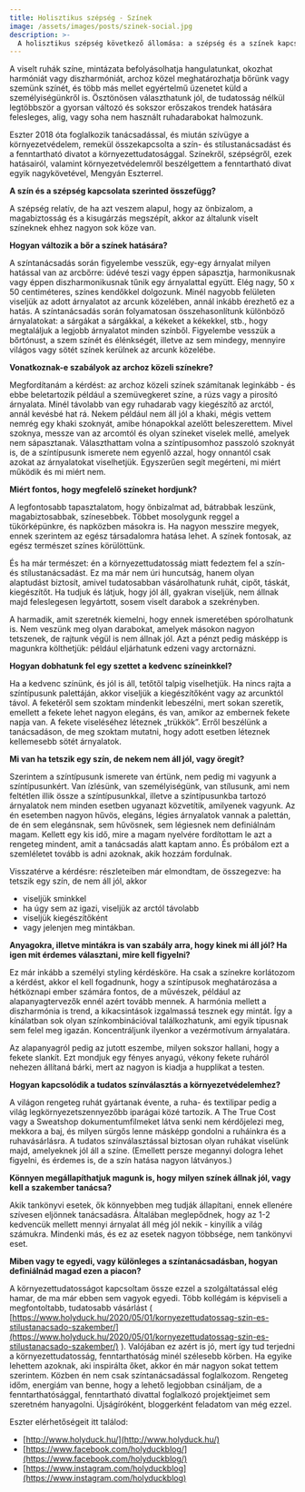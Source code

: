 ```yaml
---
title: Holisztikus szépség - Színek
image: /assets/images/posts/szinek-social.jpg
description: >-
  A holisztikus szépség következő állomása: a szépség és a színek kapcsolata. Bár a színek viszonya különböző típusokhoz elég felkapott téma manapság, úgy gondolom mégis érdemes több, különféle nézőpontot is&nbsp;megismerni. 
---
```


A viselt ruhák színe, mintázata befolyásolhatja hangulatunkat, okozhat harmóniát vagy diszharmóniát, archoz közel meghatározhatja bőrünk vagy szemünk színét, és több más mellet egyértelmű üzenetet küld a személyiségünkről is. Ösztönösen választhatunk jól, de tudatosság nélkül legtöbbször a gyorsan változó és sokszor erőszakos trendek hatására felesleges, alig, vagy soha nem használt ruhadarabokat halmozunk.    

Eszter 2018 óta foglalkozik tanácsadással, és miután szívügye a környezetvédelem, remekül összekapcsolta a szín- és stílustanácsadást és a fenntartható divatot a környezettudatosággal. Színekről, szépségről, ezek hatásairól, valamint környezetvédelemről beszélgettem a fenntartható divat egyik nagykövetével, Mengyán Eszterrel. 

**A szín és a szépség kapcsolata szerinted összefügg?**

A szépség relatív, de ha azt veszem alapul, hogy az önbizalom, a magabiztosság és a kisugárzás megszépít, akkor az általunk viselt színeknek ehhez nagyon sok köze van.

**Hogyan változik a bőr a színek hatására?**

A színtanácsadás során figyelembe vesszük, egy-egy árnyalat milyen hatással van az arcbőrre: üdévé teszi vagy éppen sápasztja, harmonikusnak vagy éppen diszharmonikusnak tűnik egy árnyalattal együtt. Elég nagy, 50 x 50 centiméteres, színes kendőkkel dolgozunk. Minél nagyobb felületen viseljük az adott árnyalatot az arcunk közelében, annál inkább érezhető ez a hatás. A színtanácsadás során folyamatosan összehasonlítunk különböző árnyalatokat: a sárgákat a sárgákkal, a kékeket a kékekkel, stb., hogy megtaláljuk a legjobb árnyalatot minden színből. Figyelembe vesszük a bőrtónust, a szem színét és élénkségét, illetve az sem mindegy, mennyire világos vagy sötét színek kerülnek az arcunk közelébe.

**Vonatkoznak-e szabályok az archoz közeli színekre?**

Megfordítanám a kérdést: az archoz közeli színek számítanak leginkább - és ebbe beletartozik például a szemüvegkeret színe, a rúzs vagy a pirosító árnyalata. Minél távolabb van egy ruhadarab vagy kiegészítő az arctól, annál kevésbé hat rá. Nekem például nem áll jól a khaki, mégis vettem nemrég egy khaki szoknyát, amibe hónapokkal azelőtt beleszerettem. Mivel szoknya, messze van az arcomtól és olyan színeket viselek mellé, amelyek nem sápasztanak. Választhattam volna a színtípusomhoz passzoló szoknyát is, de a színtípusunk ismerete nem egyenlő azzal, hogy onnantól csak azokat az árnyalatokat viselhetjük. Egyszerűen segít megérteni, mi miért működik és mi miért nem.

**Miért fontos, hogy megfelelő színeket hordjunk?**

A legfontosabb tapasztalatom, hogy önbizalmat ad, bátrabbak leszünk, magabiztosabbak, színesebbek. Többet mosolygunk reggel a tükörképünkre, és napközben másokra is. Ha nagyon messzire megyek, ennek szerintem az egész társadalomra hatása lehet. A színek fontosak, az egész természet színes körülöttünk.

És ha már természet: én a környezettudatosság miatt fedeztem fel a szín- és stílustanácsadást. Ez ma már nem úri huncutság, hanem olyan alaptudást biztosít, amivel tudatosabban vásárolhatunk ruhát, cipőt, táskát, kiegészítőt. Ha tudjuk és látjuk, hogy jól áll, gyakran viseljük, nem állnak majd feleslegesen legyártott, sosem viselt darabok a szekrényben.

A harmadik, amit szeretnék kiemelni, hogy ennek ismeretében spórolhatunk is. Nem veszünk meg olyan darabokat, amelyek másokon nagyon tetszenek, de rajtunk végül is nem állnak jól. Azt a pénzt pedig másképp is magunkra költhetjük: például eljárhatunk edzeni vagy arctornázni.

**Hogyan dobhatunk fel egy szettet a kedvenc színeinkkel?**

Ha a kedvenc színünk, és jól is áll, tetőtől talpig viselhetjük. Ha nincs rajta a színtípusunk palettáján, akkor viseljük a kiegészítőként vagy az arcunktól távol. A feketéről sem szoktam mindenkit lebeszélni, mert sokan szeretik, emellett a fekete lehet nagyon elegáns, és van, amikor az embernek fekete napja van. A fekete viseléséhez léteznek „trükkök”. Erről beszélünk a tanácsadáson, de meg szoktam mutatni, hogy adott esetben léteznek kellemesebb sötét árnyalatok.

**Mi van ha tetszik egy szín, de nekem nem áll jól, vagy öregít?**

Szerintem a színtípusunk ismerete van értünk, nem pedig mi vagyunk a színtípusunkért. Van ízlésünk, van személyiségünk, van stílusunk, ami nem feltétlen illik össze a színtípusunkkal, illetve a színtípusunkba tartozó árnyalatok nem minden esetben ugyanazt közvetítik, amilyenek vagyunk. Az én esetemben nagyon hűvös, elegáns, légies árnyalatok vannak a palettán, de én sem elegánsnak, sem hűvösnek, sem légiesnek nem definiálnám magam. Kellett egy kis idő, mire a magam nyelvére fordítottam le azt a rengeteg mindent, amit a tanácsadás alatt kaptam anno. És próbálom ezt a szemléletet tovább is adni azoknak, akik hozzám fordulnak.

Visszatérve a kérdésre: részleteiben már elmondtam, de összegezve: 
ha tetszik egy szín, de nem áll jól, akkor
* viseljük sminkkel
* ha úgy sem az igazi, viseljük az arctól távolabb
* viseljük kiegészítőként
* vagy jelenjen meg mintákban.

**Anyagokra, illetve mintákra is van szabály arra, hogy kinek mi áll jól? Ha igen mit érdemes választani, mire kell figyelni?**

Ez már inkább a személyi styling kérdésköre. Ha csak a színekre korlátozom a kérdést, akkor el kell fogadnunk, hogy a színtípusok meghatározása a hétköznapi ember számára fontos, de a művészek, például az alapanyagtervezők ennél azért tovább mennek. A harmónia mellett a diszharmónia is trend, a kikacsintások izgalmassá tesznek egy mintát. Így a kínálatban sok olyan színkombinációval találkozhatunk, ami egyik típusnak sem felel meg igazán. Koncentráljunk ilyenkor a vezérmotívum árnyalatára.

Az alapanyagról pedig az jutott eszembe, milyen sokszor hallani, hogy a fekete slankít. Ezt mondjuk egy fényes anyagú, vékony fekete ruháról nehezen állítaná bárki, mert az nagyon is kiadja a hupplikat a testen.

**Hogyan kapcsolódik a tudatos színválasztás a környezetvédelemhez?**

A világon rengeteg ruhát gyártanak évente, a ruha- és textilipar pedig a világ legkörnyezetszennyezőbb iparágai közé tartozik. A The True Cost vagy a Sweatshop dokumentumfilmeket látva senki nem kérdőjelezi meg, mekkora a baj, és milyen sürgős lenne másképp gondolni a ruháinkra és a ruhavásárlásra. A tudatos színválasztással biztosan olyan ruhákat viselünk majd, amelyeknek jól áll a színe. (Emellett persze megannyi dologra lehet figyelni, és érdemes is, de a szín hatása nagyon látványos.)

**Könnyen megállapíthatjuk magunk is, hogy milyen színek állnak jól, vagy kell a szakember tanácsa?**

Akik tankönyvi esetek, ők könnyebben meg tudják állapítani, ennek ellenére szívesen eljönnek tanácsadásra. Általában meglepődnek, hogy az 1-2 kedvencük mellett mennyi árnyalat áll még jól nekik - kinyílik a világ számukra. Mindenki más, és ez az esetek nagyon többsége, nem tankönyvi eset.

**Miben vagy te egyedi, vagy különleges a színtanácsadásban, hogyan definiálnád magad ezen a piacon?**

A környezettudatosságot kapcsoltam össze ezzel a szolgáltatással elég hamar, de ma már ebben sem vagyok egyedi. Több kollégám is képviseli a megfontoltabb, tudatosabb vásárlást ( [https://www.holyduck.hu/2020/05/01/kornyezettudatossag-szin-es-stilustanacsado-szakember/](https://www.holyduck.hu/2020/05/01/kornyezettudatossag-szin-es-stilustanacsado-szakember/) ). Valójában ez azért is jó, mert így tud terjedni a környezettudatosság, fenntarthatóság minél szélesebb körben. Ha egyike lehettem azoknak, aki inspirálta őket, akkor én már nagyon sokat tettem szerintem. Közben én nem csak színtanácsadással foglalkozom. Rengeteg időm, energiám van benne, hogy a lehető legjobban csináljam, de a fenntarthatósággal, fenntartható divattal foglalkozó projektjeimet sem szeretném hanyagolni. Újságíróként, bloggerként feladatom van még ezzel.

Eszter elérhetőségeit itt találod:
* [http://www.holyduck.hu/](http://www.holyduck.hu/) 
* [https://www.facebook.com/holyduckblog/](https://www.facebook.com/holyduckblog/) 
* [https://www.instagram.com/holyduckblog](https://www.instagram.com/holyduckblog) 
